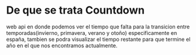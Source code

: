 # De que se trata Countdown

web api en donde podemos ver el tiempo que falta para la transicion 
entre temporadas(invierno, primavera, verano y otoño) 
especificamente en españa, tambien se podra visualizar el tiempo 
restante para que termine el año en el que nos encontramos actualmente.
